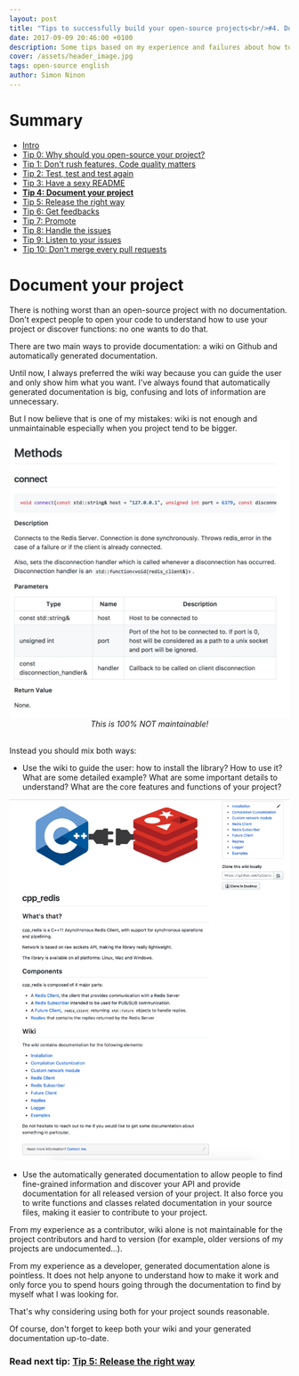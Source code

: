 ```yaml
---
layout: post
title: "Tips to successfully build your open-source projects<br/>#4. Document your project"
date: 2017-09-09 20:46:00 +0100
description: Some tips based on my experience and failures about how to successfully build an open-source project
cover: /assets/header_image.jpg
tags: open-source english
author: Simon Ninon
---
```


# Summary
* [Intro](/2017/09/09/tips-to-build-your-open-source-projects-intro.html)
* [Tip 0: Why should you open-source your project?](/2017/09/09/tips-to-build-your-open-source-projects-tip00-why.html)
* [Tip 1: Don't rush features, Code quality matters](/2017/09/09/tips-to-build-your-open-source-projects-tip01-quality.html)
* [Tip 2: Test, test and test again](/2017/09/09/tips-to-build-your-open-source-projects-tip02-test.html)
* [Tip 3: Have a sexy README](/2017/09/09/tips-to-build-your-open-source-projects-tip03-sexy-readme.html)
* **[Tip 4: Document your project](/2017/09/09/tips-to-build-your-open-source-projects-tip04-document.html)**
* [Tip 5: Release the right way](/2017/09/09/tips-to-build-your-open-source-projects-tip05-release.html)
* [Tip 6: Get feedbacks](/2017/09/09/tips-to-build-your-open-source-projects-tip06-feedbacks.html)
* [Tip 7: Promote](/2017/09/09/tips-to-build-your-open-source-projects-tip07-promote.html)
* [Tip 8: Handle the issues](/2017/09/09/tips-to-build-your-open-source-projects-tip08-handle-issues.html)
* [Tip 9: Listen to your issues](/2017/09/09/tips-to-build-your-open-source-projects-tip09-listen-issues.html)
* [Tip 10: Don't merge every pull requests](/2017/09/09/tips-to-build-your-open-source-projects-tip10-pull-requests.html)


# Document your project
There is nothing worst than an open-source project with no documentation.
Don't expect people to open your code to understand how to use your project or discover functions: no one wants to do that.

There are two main ways to provide documentation: a wiki on Github and automatically generated documentation.

Until now, I always preferred the wiki way because you can guide the user and only show him what you want.
I've always found that automatically generated documentation is big, confusing and lots of information are unnecessary.

But I now believe that is one of my mistakes: wiki is not enough and unmaintainable especially when you project tend to be bigger.

<img src="/assets/tips_to_build_your_open_source_projects/wiki_doc.png" title="wiki doc"/>
<div style="width:100%;font-style:italic;text-align:center">This is 100% NOT maintainable!</div>
<br/>

Instead you should mix both ways:

* Use the wiki to guide the user: how to install the library? How to use it? What are some detailed example? What are some important details to understand? What are the core features and functions of your project?

<img src="/assets/tips_to_build_your_open_source_projects/wiki_main.png" title="wiki main"/>

* Use the automatically generated documentation to allow people to find fine-grained information and discover your API and provide documentation for all released version of your project. It also force you to write functions and classes related documentation in your source files, making it easier to contribute to your project.

From my experience as a contributor, wiki alone is not maintainable for the project contributors and hard to version (for example, older versions of my projects are undocumented...).

From my experience as a developer, generated documentation alone is pointless. It does not help anyone to understand how to make it work and only force you to spend hours going through the documentation to find by myself what I was looking for.

That's why considering using both for your project sounds reasonable.

Of course, don't forget to keep both your wiki and your generated documentation up-to-date.


### Read next tip: [Tip 5: Release the right way](/2017/09/09/tips-to-build-your-open-source-projects-tip05-release.html)
